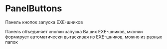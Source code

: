 # PanelButtons
Панель кнопок запуска EXE-шников

Панель объединяет кнопки запуска Ваших EXE-шников, мконки формирует автоматически вытаскивая из EXE-шников,
можно из разных папок
